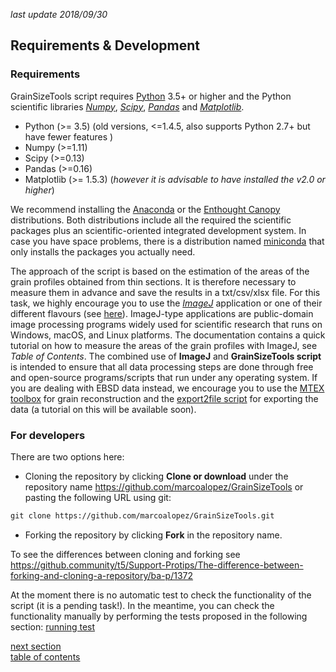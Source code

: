 *last update 2018/09/30*

Requirements & Development
-------------

### Requirements

GrainSizeTools script requires [Python][1] 3.5+ or higher and the Python scientific libraries [*Numpy*][2], [*Scipy*][3], [*Pandas*][9] and [*Matplotlib*][4].

- Python (>= 3.5) (old versions, <=1.4.5, also supports Python 2.7+ but have fewer features )
- Numpy (>=1.11)
- Scipy (>=0.13)
- Pandas (>=0.16)
- Matplotlib (>= 1.5.3) (*however it is advisable to have installed the v2.0 or higher*)

We recommend installing the [Anaconda][5] or the [Enthought Canopy][6] distributions. Both distributions include all the required the scientific packages plus an scientific-oriented integrated development system. In case you have space problems, there is a distribution named [miniconda][7] that only installs the packages you actually need.

The approach of the script is based on the estimation of the areas of the grain profiles obtained from thin sections. It is therefore necessary to measure them in advance and save the results in a txt/csv/xlsx file. For this task, we highly encourage you to use the [*ImageJ*](http://rsbweb.nih.gov/ij/) application or one of their different flavours (see [here](http://fiji.sc/ImageJ)). ImageJ-type applications are public-domain image processing programs widely used for scientific research that runs on Windows, macOS, and Linux platforms. The documentation contains a quick tutorial on how to measure the areas of the grain profiles with ImageJ, see *Table of Contents*. The combined use of **ImageJ** and **GrainSizeTools script** is intended to ensure that all data processing steps are done through free and open-source programs/scripts that run under any operating system. If you are dealing with EBSD data instead, we encourage you to use the [MTEX toolbox](https://mtex-toolbox.github.io/) for grain reconstruction and the [export2file script](https://github.com/marcoalopez/export2file) for exporting the data (a tutorial on this will be available soon).



### For developers

There are two options here:

- Cloning the repository by clicking **Clone or download** under the repository name https://github.com/marcoalopez/GrainSizeTools or pasting the following URL using git:

```html
git clone https://github.com/marcoalopez/GrainSizeTools.git
```
- Forking the repository by clicking **Fork** in the repository name.

To see the differences between cloning and forking see https://github.community/t5/Support-Protips/The-difference-between-forking-and-cloning-a-repository/ba-p/1372

At the moment there is no automatic test to check the functionality of the script (it is a pending task!). In the meantime, you can check the functionality manually by performing the tests proposed in the following section: [running test](https://github.com/marcoalopez/GrainSizeTools/blob/master/DOCS/running_test.md)



[next section](https://github.com/marcoalopez/GrainSizeTools/blob/master/DOCS/Scope.md)  
[table of contents](https://github.com/marcoalopez/GrainSizeTools/blob/master/DOCS/tableOfContents.md)



[1]: https://www.python.org/

[2]: http://www.numpy.org/

[3]: http://www.scipy.org/

[4]: http://matplotlib.org/

[5]: https://www.anaconda.com/download/

[6]: https://www.enthought.com/products/canopy/

[7]: http://conda.pydata.org/miniconda.html

[8]: http://rsbweb.nih.gov/ij/

[9]: http://pandas.pydata.org
